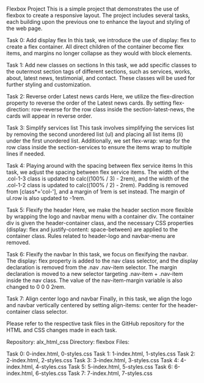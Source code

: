 Flexbox Project
This is a simple project that demonstrates the use of flexbox to create a responsive layout. The project includes several tasks, each building upon the previous one to enhance the layout and styling of the web page.

Task 0: Add display flex
In this task, we introduce the use of display: flex to create a flex container. All direct children of the container become flex items, and margins no longer collapse as they would with block elements.

Task 1: Add new classes on sections
In this task, we add specific classes to the outermost section tags of different sections, such as services, works, about, latest news, testimonial, and contact. These classes will be used for further styling and customization.

Task 2: Reverse order Latest news cards
Here, we utilize the flex-direction property to reverse the order of the Latest news cards. By setting flex-direction: row-reverse for the row class inside the section-latest-news, the cards will appear in reverse order.

Task 3: Simplify services list
This task involves simplifying the services list by removing the second unordered list (ul) and placing all list items (li) under the first unordered list. Additionally, we set flex-wrap: wrap for the row class inside the section-services to ensure the items wrap to multiple lines if needed.

Task 4: Playing around with the spacing between flex service items
In this task, we adjust the spacing between flex service items. The width of the .col-1-3 class is updated to calc((100% / 3) - 2rem), and the width of the .col-1-2 class is updated to calc((100% / 2) - 2rem). Padding is removed from [class*='col-'], and a margin of 1rem is set instead. The margin of ul.row is also updated to -1rem.

Task 5: Flexify the header
Here, we make the header section more flexible by wrapping the logo and navbar menu with a container div. The container div is given the header-container class, and the necessary CSS properties (display: flex and justify-content: space-between) are applied to the container class. Rules related to header-logo and navbar-menu are removed.

Task 6: Flexify the navbar
In this task, we focus on flexifying the navbar. The display: flex property is added to the nav class selector, and the display declaration is removed from the .nav .nav-item selector. The margin declaration is moved to a new selector targeting .nav-item + .nav-item inside the nav class. The value of the nav-item-margin variable is also changed to 0 0 0 2rem.

Task 7: Align center logo and navbar
Finally, in this task, we align the logo and navbar vertically centered by setting align-items: center for the header-container class selector.

Please refer to the respective task files in the GitHub repository for the HTML and CSS changes made in each task.

Repository: alx_html_css
Directory: flexbox
Files:

Task 0: 0-index.html, 0-styles.css
Task 1: 1-index.html, 1-styles.css
Task 2: 2-index.html, 2-styles.css
Task 3: 3-index.html, 3-styles.css
Task 4: 4-index.html, 4-styles.css
Task 5: 5-index.html, 5-styles.css
Task 6: 6-index.html, 6-styles.css
Task 7: 7-index.html, 7-styles.css

